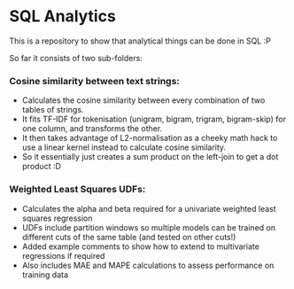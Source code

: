 <h1>SQL Analytics</h1>

This is a repository to show that analytical things can be done in SQL :P

So far it consists of two sub-folders:

<h3>Cosine similarity between text strings:</h3>
<ul>
<li>Calculates the cosine similarity between every combination of two tables of strings.</li>
<li>It fits TF-IDF for tokenisation (unigram, bigram, trigram, bigram-skip) for one column, and transforms the other.</li>
<li>It then takes advantage of L2-normalisation as a cheeky math hack to use a linear kernel instead to calculate cosine similarity.</li>
<li>So it essentially just creates a sum product on the left-join to get a dot product :D</li>
</ul>

<h3>Weighted Least Squares UDFs:</h3>
<ul>
<li>Calculates the alpha and beta required for a univariate weighted least squares regression</li>
<li>UDFs include partition windows so multiple models can be trained on different cuts of the same table (and tested on other cuts!)</li>
<li>Added example comments to show how to extend to multivariate regressions if required</li>
<li>Also includes MAE and MAPE calculations to assess performance on training data</li>
</ul>
